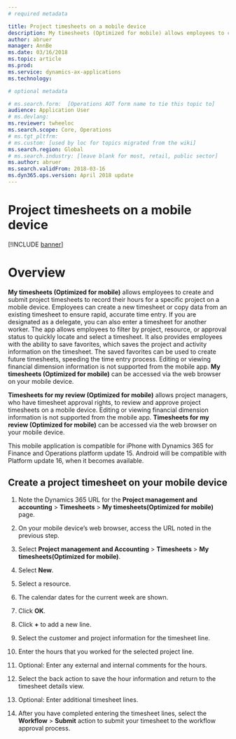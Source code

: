 ```yaml
---
# required metadata

title: Project timesheets on a mobile device
description: My timesheets (Optimized for mobile) allows employees to create and submit project timesheets to record their hours for a specific project on a mobile device.
author: abruer 
manager: AnnBe
ms.date: 03/16/2018
ms.topic: article
ms.prod: 
ms.service: dynamics-ax-applications
ms.technology: 

# optional metadata

# ms.search.form:  [Operations AOT form name to tie this topic to]
audience: Application User
# ms.devlang: 
ms.reviewer: twheeloc
ms.search.scope: Core, Operations
# ms.tgt_pltfrm: 
# ms.custom: [used by loc for topics migrated from the wiki]
ms.search.region: Global
# ms.search.industry: [leave blank for most, retail, public sector]
ms.author: abruer
ms.search.validFrom: 2018-03-16 
ms.dyn365.ops.version: April 2018 update 
---
```


# Project timesheets on a mobile device

[!INCLUDE [banner](../includes/banner.md)]

# Overview

**My timesheets (Optimized for mobile)** allows employees to create and submit project timesheets to record their hours for a specific project on a mobile device. Employees can create a new timesheet or copy data from an existing timesheet to ensure rapid, accurate time entry. If you are designated as a delegate, you can also enter a timesheet for another worker. The app allows employees to filter by project, resource, or approval status to quickly locate and select a timesheet. It also provides employees with the ability to save favorites, which saves the project and activity information on the timesheet. The saved favorites can be used to create future timesheets, speeding the time entry process. Editing or viewing financial dimension information is not supported from the mobile app. **My timesheets (Optimized for mobile)** can be accessed via the web browser on your mobile device.

**Timesheets for my review (Optimized for mobile)** allows project managers, who have timesheet approval rights, to review and approve project timesheets on a mobile device. Editing or viewing financial dimension information is not supported from the mobile app. **Timesheets for my review (Optimized for mobile)** can be accessed via the web browser on your mobile device.

This mobile application is compatible for iPhone with Dynamics 365 for Finance and Operations platform update 15.
Android will be compatible with Platform update 16, when it becomes available.

Create a project timesheet on your mobile device
------------------------------------------------

1.  Note the Dynamics 365 URL for the **Project management and accounting** \> **Timesheets** \> **My timesheets(Optimized for mobile)** page.

2.  On your mobile device’s web browser, access the URL noted in the previous step.
 
3.  Select **Project management and Accounting** \> **Timesheets** \> **My timesheets(Optimized for mobile)**.

4.  Select **New**.

5.  Select a resource.

6.  The calendar dates for the current week are shown.

7.  Click **OK**.

8.  Click **+** to add a new line.

9.  Select the customer and project information for the timesheet line.

10. Enter the hours that you worked for the selected project line.

11. Optional: Enter any external and internal comments for the hours.

12. Select the back action to save the hour information and return to the timesheet details view.

13. Optional: Enter additional timesheet lines.

14. After you have completed entering the timesheet lines, select the **Workflow** \> **Submit** action to submit your timesheet to the workflow approval process.
